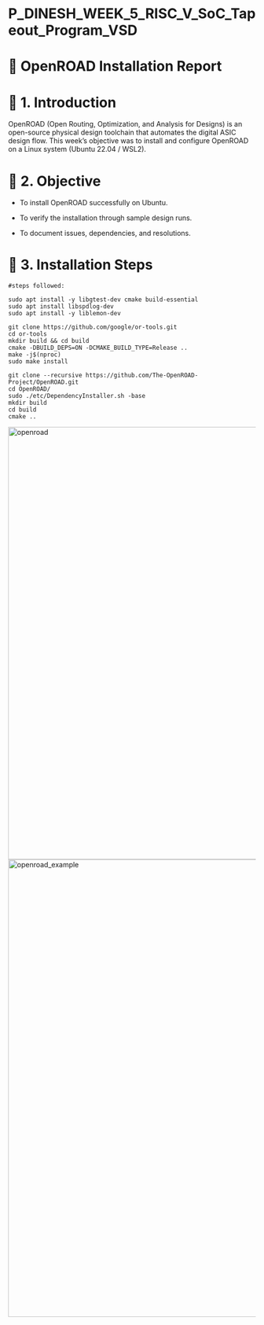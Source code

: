 # P_DINESH_WEEK_5_RISC_V_SoC_Tapeout_Program_VSD

# 🧾 OpenROAD Installation Report

# 📘 1. Introduction

OpenROAD (Open Routing, Optimization, and Analysis for Designs) is an open-source physical design toolchain that automates the digital ASIC design flow.
This week’s objective was to install and configure OpenROAD on a Linux system (Ubuntu 22.04 / WSL2).

# 🎯 2. Objective

- To install OpenROAD successfully on Ubuntu.

- To verify the installation through sample design runs.

- To document issues, dependencies, and resolutions.

 # 🧩 3. Installation Steps
```
#steps followed:

sudo apt install -y libgtest-dev cmake build-essential
sudo apt install libspdlog-dev
sudo apt install -y liblemon-dev

git clone https://github.com/google/or-tools.git
cd or-tools
mkdir build && cd build
cmake -DBUILD_DEPS=ON -DCMAKE_BUILD_TYPE=Release ..
make -j$(nproc)
sudo make install

git clone --recursive https://github.com/The-OpenROAD-Project/OpenROAD.git
cd OpenROAD/
sudo ./etc/DependencyInstaller.sh -base
mkdir build
cd build
cmake ..

```


<img width="1918" height="880" alt="openroad" src="https://github.com/user-attachments/assets/44ea40a4-454f-419e-8a4f-ac79fe68fc9d" />
<img width="1918" height="931" alt="openroad_example" src="https://github.com/user-attachments/assets/1e1243c8-226e-45ba-bf8d-54228d6336d8" />

